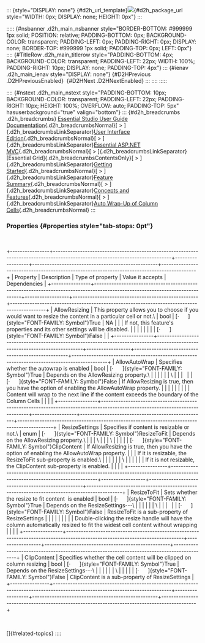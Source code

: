 ::: {style="DISPLAY: none"}
[](ms-xhelp:///?Id=d2h_url_template){#d2h_url_template}![](!package_url!){#d2h_package_url style="WIDTH: 0px; DISPLAY: none; HEIGHT: 0px"}
:::

::::: {#nsbanner .d2h_main_nsbanner style="BORDER-BOTTOM: #999999 1px solid; POSITION: relative; PADDING-BOTTOM: 0px; BACKGROUND-COLOR: transparent; PADDING-LEFT: 0px; PADDING-RIGHT: 0px; DISPLAY: none; BORDER-TOP: #999999 1px solid; PADDING-TOP: 0px; LEFT: 0px"}
:::: {#TitleRow .d2h_main_titlerow style="PADDING-BOTTOM: 4px; BACKGROUND-COLOR: transparent; PADDING-LEFT: 22px; WIDTH: 100%; PADDING-RIGHT: 10px; DISPLAY: none; PADDING-TOP: 4px"}
::: {#ienav .d2h_main_ienav style="DISPLAY: none"}
[](ms-xhelp:///?Id=edd82d2a-c9e4-4b02-88e0-a36099e62636){#D2HPrevious .D2HPreviousEnabled}  [](ms-xhelp:///?Id=2b3f1927-9d10-4733-8c84-c29eae7ee178){#D2HNext .D2HNextEnabled}
:::
::::
:::::

:::: {#nstext .d2h_main_nstext style="PADDING-BOTTOM: 10px; BACKGROUND-COLOR: transparent; PADDING-LEFT: 22px; PADDING-RIGHT: 10px; HEIGHT: 100%; OVERFLOW: auto; PADDING-TOP: 5px" hasuserbackground="true" valign="bottom"}
::: {#d2h_breadcrumbs .d2h_breadcrumbs}
[Essential Studio User Guide Documentation](ms-xhelp:///?Id=12457748-09e3-4d74-a240-8e049cedf030){.d2h_breadcrumbsNormal}[ \> ]{.d2h_breadcrumbsLinkSeparator}[User Interface Edition](ms-xhelp:///?Id=c29296b7-531c-413b-a0ec-488ca1f7f669){.d2h_breadcrumbsNormal}[ \> ]{.d2h_breadcrumbsLinkSeparator}[Essential ASP.NET MVC](ms-xhelp:///?Id=4b14e7d1-65c4-4f67-b1aa-2c37709905a5){.d2h_breadcrumbsNormal}[ \> ]{.d2h_breadcrumbsLinkSeparator}[Essential Grid]{.d2h_breadcrumbsContentsOnly}[ \> ]{.d2h_breadcrumbsLinkSeparator}[Getting Started](ms-xhelp:///?Id=c7ed3902-b25b-4170-be58-1d3d0b57748a){.d2h_breadcrumbsNormal}[ \> ]{.d2h_breadcrumbsLinkSeparator}[Feature Summary](ms-xhelp:///?Id=1923e679-441a-44e0-9bca-e0e50988a857){.d2h_breadcrumbsNormal}[ \> ]{.d2h_breadcrumbsLinkSeparator}[Concepts and Features](ms-xhelp:///?Id=4a1657fa-4756-42b9-9153-aebf5dcfc503){.d2h_breadcrumbsNormal}[ \> ]{.d2h_breadcrumbsLinkSeparator}[Auto Wrap-Up of Column Cells](ms-xhelp:///?Id=edd82d2a-c9e4-4b02-88e0-a36099e62636){.d2h_breadcrumbsNormal}
:::

### Properties {#properties style="tab-stops: 0pt"}

 

+----------------+------------------------------------------------------------------------------------------------------------------------------+------------------+---------------------------------------------------+--------------------------------------------------------------------------------------------+
| Property       | Description                                                                                                                  | Type of property | Value it accepts                                  | Dependencies                                                                               |
+----------------+------------------------------------------------------------------------------------------------------------------------------+------------------+---------------------------------------------------+--------------------------------------------------------------------------------------------+
| AllowResizing  | This property allows you to choose if you would want to resize the content in a particular cell or not.\                     | bool             | [·      ]{style="FONT-FAMILY: Symbol"}True        | NA                                                                                         |
|                | If not, this feature's properties and its other settings will be disabled.                                                   |                  |                                                   |                                                                                            |
|                |                                                                                                                              |                  | [·      ]{style="FONT-FAMILY: Symbol"}False       |                                                                                            |
+----------------+------------------------------------------------------------------------------------------------------------------------------+------------------+---------------------------------------------------+--------------------------------------------------------------------------------------------+
| AllowAutoWrap  | Specifies whether the autowrap is enabled                                                                                    | bool             | [·      ]{style="FONT-FAMILY: Symbol"}True        | Depends on the AllowResizing property.\                                                    |
|                |                                                                                                                              |                  |                                                   | \                                                                                          |
|                |                                                                                                                              |                  | [·      ]{style="FONT-FAMILY: Symbol"}False       | If AllowResizing is true, then you have the option of enabling the AllowAutoWrap property. |
|                |                                                                                                                              |                  |                                                   |                                                                                            |
|                | Content will wrap to the next line if the content exceeds the boundary of the Column Cells                                   |                  |                                                   |                                                                                            |
+----------------+------------------------------------------------------------------------------------------------------------------------------+------------------+---------------------------------------------------+--------------------------------------------------------------------------------------------+
| ResizeSettings | Specifies if content is resizable or not.\                                                                                   | enum             | [·      ]{style="FONT-FAMILY: Symbol"}ResizeToFit | Depends on the AllowResizing property.\                                                    |
|                | \                                                                                                                            |                  |                                                   | \                                                                                          |
|                |                                                                                                                              |                  | [·      ]{style="FONT-FAMILY: Symbol"}ClipContent | If AllowResizing is true, then you have the option of enabling the AllowAutoWrap property. |
|                | If it is resizable, the ResizeToFit sub-property is enabled.\                                                                |                  |                                                   |                                                                                            |
|                | \                                                                                                                            |                  |                                                   |                                                                                            |
|                | If it is not resizable, the ClipContent sub-property is enabled.                                                             |                  |                                                   |                                                                                            |
+----------------+------------------------------------------------------------------------------------------------------------------------------+------------------+---------------------------------------------------+--------------------------------------------------------------------------------------------+
| ResizeToFit    | Sets whether the resize to fit content  is enabled                                                                           | bool             | [·      ]{style="FONT-FAMILY: Symbol"}True        | Depends on the ResizeSettings---\                                                          |
|                |                                                                                                                              |                  |                                                   | \                                                                                          |
|                |                                                                                                                              |                  | [·      ]{style="FONT-FAMILY: Symbol"}False       | ResizeToFit is a sub-property of ResizeSettings                                            |
|                |                                                                                                                              |                  |                                                   |                                                                                            |
|                | Double-clicking the resize handle will have the column automatically resized to fit the widest cell content without wrapping |                  |                                                   |                                                                                            |
+----------------+------------------------------------------------------------------------------------------------------------------------------+------------------+---------------------------------------------------+--------------------------------------------------------------------------------------------+
| ClipContent    | Specifies whether the cell content will be clipped on column resizing                                                        | bool             | [·      ]{style="FONT-FAMILY: Symbol"}True        | Depends on the ResizeSettings---\                                                          |
|                |                                                                                                                              |                  |                                                   | \                                                                                          |
|                |                                                                                                                              |                  | [·      ]{style="FONT-FAMILY: Symbol"}False       | ClipContent is a sub-property of ResizeSettings                                            |
+----------------+------------------------------------------------------------------------------------------------------------------------------+------------------+---------------------------------------------------+--------------------------------------------------------------------------------------------+

 

[]{#related-topics}
::::
